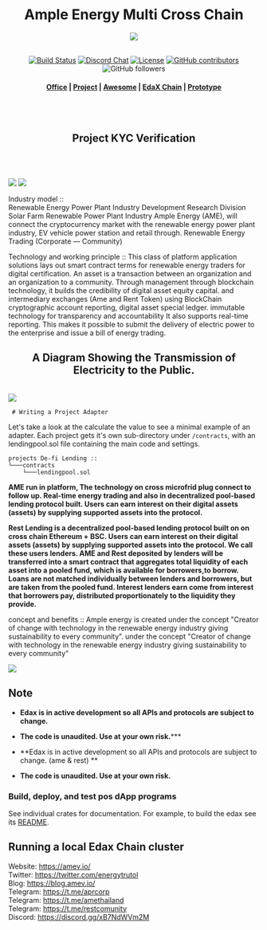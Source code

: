<div align="center">
 <h1>Ample Energy Multi Cross Chain</h1>

<img src="https://github.com/energytrutol/ame-smart-contract-cross-chain/blob/main/images/ame-solar-energy.jpg" />
<br><br>
 <p>
    <a href="https://app.travis-ci.com/energytrutol/ame-liquidity"><img alt="Build Status" src="https://app.travis-ci.com/energytrutol/ame-liquidity.svg?branch=main" /></a>
    <a href="https://discord.com/channels/890451181862797324"><img alt="Discord Chat" src="https://img.shields.io/discord/890451181862797324?color=blueviolet" /></a>
    <a href="https://opensource.org/licenses/Apache-2.0"><img alt="License" src="https://img.shields.io/github/license/energytrutol/ame-liquidity?color=blue" /></a>
    <a href="https://img.shields.io/github/contributors/energytrutol/ame-liquidity" /><img alt="GitHub contributors" src="https://img.shields.io/github/contributors/energytrutol/ame-liquidity?color=yellow"></a>
    <img alt="GitHub followers" src="https://img.shields.io/github/followers/energytrutol?color=blue&logoColor=green&style=social">
  </p>

  <h4>
     <a href="https://aprcorp.co.th/">Office</a>
    <span> | </span>
    <a href="https://amev.io/">Project</a>
    <span> | </span>
    <a href="https://github.com/energytrutol/aws-ame">Awesome</a>
    <span> | </span>
    <a href="https://edaxchain.com">EdaX Chain</a>
    <span> | </span>
    <a href="https://github.com/energytrutol/ame-ts">Prototype</a>
  </h4>
</div>

<div align="center">
  <p><br><br>
 <h2> Project KYC Verification </h2>
  </p><br><br>
 </div><br> 

<img src="https://github.com/aprcorp/ame-smart-contract-cross-chain/blob/main/images/KYC_VERIFICATION.png" />
<img src="https://github.com/aprcorp/ame-smart-contract-cross-chain/blob/main/images/KYC_VERIFICATION_2.png" />

Industry model ::<br>
    Renewable Energy Power Plant Industry Development Research Division
Solar Farm Renewable Power Plant Industry  Ample Energy (AME),  will connect the cryptocurrency market with the renewable energy power plant industry, EV vehicle power station and retail through.  Renewable Energy Trading (Corporate — Community)

Technology and working principle ::
       This class of platform application solutions lays out smart contract terms for renewable energy traders for digital certification. An asset is a transaction between an organization and an organization to a community. Through management through blockchain technology, it builds the credibility of digital asset equity capital. and intermediary exchanges (Ame and Rent Token) using BlockChain cryptographic account reporting, digital asset special ledger. immutable technology for transparency and accountability It also supports real-time reporting. This makes it possible to submit the delivery of electric power to the enterprise and issue a bill of energy trading.
  
  <div align="center">
  <p>
 <h2> A Diagram Showing the Transmission of Electricity to the Public. </h2>
  </p>
 </div><br> 
 
<img src="https://github.com/energytrutol/ame-smart-contract-cross-chain/blob/main/images/diagram-lending.svg" />
     
     # Writing a Project Adapter


Let's take a look at the calculate the value to see a minimal example of an adapter. Each project gets it's own sub-directory under `/contracts`, with an lendingpool.sol file containing the main code and settings.

```
projects De-fi Lending ::
└───contracts
    └───lendingpool.sol
``` 
  <p>
    <strong>  AME run in platform, The technology on cross microfrid plug connect to follow up. Real-time energy trading and also in decentralized pool-based lending protocol built.
Users can earn interest on their digital assets (assets) by supplying supported assets into the protocol. </strong></p>
  <p>
   
 <strong>  Rest Lending is a decentralized pool-based lending protocol built on on cross chain Ethereum + BSC. Users can earn interest on their digital assets (assets) by supplying supported assets into the protocol. We call these users lenders. AME and Rest deposited by lenders will be transferred into a smart contract that aggregates total liquidity of each asset into a pooled fund, which is available for borrowers,to borrow. Loans are not matched individually between lenders and borrowers, but are taken from the pooled fund. Interest lenders earn come from interest that borrowers pay, distributed proportionately to the liquidity they provide.</strong></p>

concept and benefits ::
        Ample energy is created under  the concept "Creator of change with technology in the renewable energy industry giving sustainability to every community”.
under the concept "Creator of change with technology in the renewable energy industry giving sustainability to every community”

<img src="https://github.com/energytrutol/ame-smart-contract-cross-chain/blob/main/images/hub-connect-microgride-smart-chain.svg" />


## Note

* **Edax is in active development so all APIs and protocols are subject to change.**
* **The code is unaudited. Use at your own risk.*****

* **Edax is in active development so all APIs and protocols are subject to change. (ame & rest) **
* **The code is unaudited. Use at your own risk.**

### Build, deploy, and test pos dApp programs

See individual crates for documentation. For example, to build the edax see its [README](https://github.com/energytrutol/edax-dex/3v/masterplan/dex).

## Running a local Edax Chain cluster


 Website: https://amev.io/</br>
 Twitter: https://twitter.com/energytrutol</br>
 Blog: https://blog.amev.io/</br>
 Telegram: https://t.me/aprcorp</br>
 Telegram: https://t.me/amethailand</br>
 Telegram: https://t.me/restcomunity</br>
 Discord: https://discord.gg/xB7NdWVm2M

